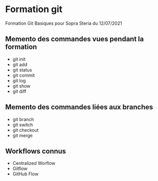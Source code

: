 # Formation git

Formation Git Basiques pour Sopra Steria du 12/07/2021

## Memento des commandes vues pendant la formation

* git init
* git add
* git status
* git commit
* git log
* git show
* git diff

## Memento des commandes liées aux branches

* git branch
* git switch
* git checkout
* git merge

## Workflows connus

* Centralized Worflow
* Gitflow
* GitHub Flow
